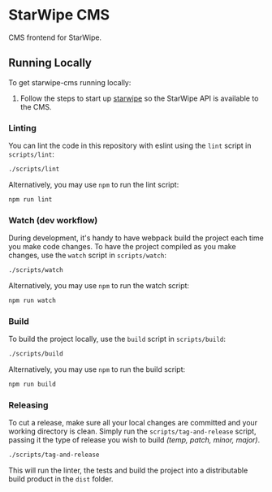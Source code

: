 # StarWipe CMS
CMS frontend for StarWipe.

## Running Locally
To get starwipe-cms running locally:

1. Follow the steps to start up [starwipe](https://github.com/theonion/starwipe)
so the StarWipe API is available to the CMS.

### Linting
You can lint the code in this repository with eslint using the `lint` script in `scripts/lint`:

```bash
./scripts/lint
```

Alternatively, you may use `npm` to run the lint script:

```bash
npm run lint
```

### Watch (dev workflow)
During development, it's handy to have webpack build the project each time you make code changes. To have the project compiled as you make changes, use the `watch` script in `scripts/watch`:

```bash
./scripts/watch
```

Alternatively, you may use `npm` to run the watch script:

```bash
npm run watch
```

### Build
To build the project locally, use the `build` script in `scripts/build`:

```bash
./scripts/build
```

Alternatively, you may use `npm` to run the build script:

```bash
npm run build
```

### Releasing
To cut a release, make sure all your local changes are committed and your working directory is clean. Simply run the `scripts/tag-and-release` script, passing it the type of release you wish to build _(temp, patch, minor, major)_.

```bash
./scripts/tag-and-release
```

This will run the linter, the tests and build the project into a distributable build product in the `dist` folder.
